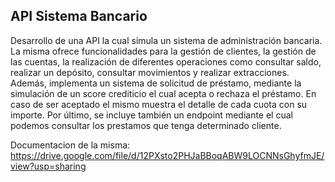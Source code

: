## API Sistema Bancario

Desarrollo de una API la cual simula un sistema de administración bancaria. La misma ofrece funcionalidades para la gestión de clientes, la gestión de las cuentas, la realización de diferentes operaciones como consultar saldo, realizar un depósito, consultar movimientos y realizar extracciones. Además, implementa un sistema de solicitud de préstamo, mediante la simulación de un score crediticio el cual acepta o rechaza el préstamo. En caso de ser aceptado el mismo muestra el detalle de cada cuota con su importe. Por último, se incluye también un endpoint mediante el cual podemos consultar los prestamos que tenga determinado cliente.

Documentacion de la misma: https://drive.google.com/file/d/12PXsto2PHJaBBoqABW9LOCNNsGhyfmJE/view?usp=sharing
